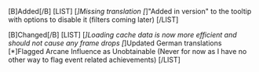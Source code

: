 [B]Added[/B]
[LIST]
[*]Missing translation
[*]"Added in version" to the tooltip with options to disable it (filters coming later)
[/LIST]

[B]Changed[/B]
[LIST]
[*]Loading cache data is now more efficient and should not cause any frame drops
[*]Updated German translations
[*]Flagged Arcane Influence as Unobtainable (Never for now as I have no other way to flag event related achievements)
[/LIST]